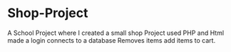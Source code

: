 # Shop-Project
A School Project  where I created a small shop
Project used PHP and Html
made a login 
connects to a database
Removes items add items to cart.

